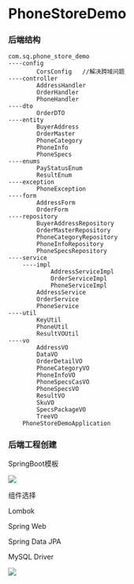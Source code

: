 # PhoneStoreDemo

### 后端结构

```text
com.sq.phone_store_demo
----config
        CorsConfig   //解决跨域问题
----controller
        AddressHandler
        OrderHandler
        PhoneHandler
----dto
        OrderDTO
----entity
        BuyerAddress
        OrderMaster
        PhoneCategory
        PhoneInfo
        PhoneSpecs
----enums
		PayStatusEnum
		ResultEnum
----exception
		PhoneException
----form
		AddressForm
		OrderForm
----repository
		BuyerAddressRepository
		OrderMasterRepository
		PhoneCategoryRepository
		PhoneInfoRepository
		PhoneSpecsRepository
----service
	----impl
	        AddressServiceImpl
	        OrderServiceImpl
	        PhoneServiceImpl
        AddressService
        OrderService
        PhoneService
----util
        KeyUtil
        PhoneUtil
        ResultVOUtil
----vo
        AddressVO
        DataVO
        OrderDetailVO
        PhoneCategoryVO
        PhoneInfoVO
        PhoneSpecsCasVO
        PhoneSpecsVO
        ResultVO
        SkuVO
        SpecsPackageVO
        TreeVO
    PhoneStoreDemoApplication
```

### 后端工程创建

SpringBoot模板

![](https://gitee.com/sun-qiao321/picture/raw/master/images/20210515162318.png)

组件选择

Lombok

Spring Web

Spring Data JPA

MySQL Driver

![](https://gitee.com/sun-qiao321/picture/raw/master/images/20210515162533.png)

